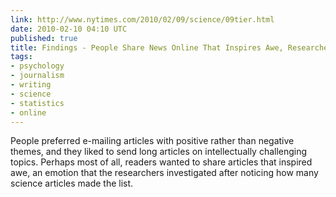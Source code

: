 ```yaml
---
link: http://www.nytimes.com/2010/02/09/science/09tier.html
date: 2010-02-10 04:10 UTC
published: true
title: Findings - People Share News Online That Inspires Awe, Researchers Find - NYTimes.com
tags:
- psychology
- journalism
- writing
- science
- statistics
- online
---
```


People preferred e-mailing articles with positive rather than negative themes, and they liked to send long articles on intellectually challenging topics. Perhaps most of all, readers wanted to share articles that inspired awe, an emotion that the researchers investigated after noticing how many science articles made the list.
